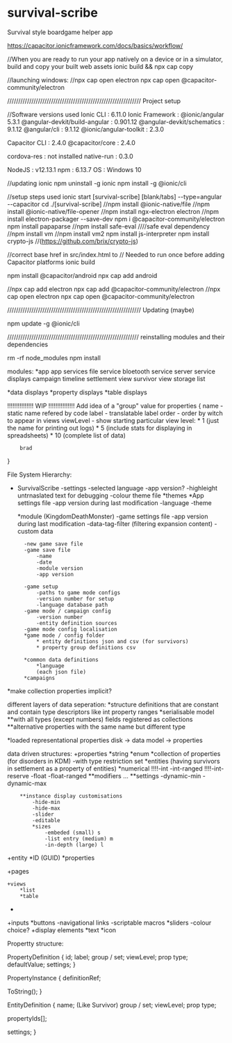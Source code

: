 # survival-scribe
 Survival style boardgame helper app

https://capacitor.ionicframework.com/docs/basics/workflow/


//When you are ready to run your app natively on a device or in a simulator, build and copy your built web assets
ionic build && npx cap copy

//launching windows:
//npx cap open electron
npx cap open @capacitor-community/electron

/////////////////////////////////////////////////////////////
Project setup

//Software versions used
   Ionic CLI                     : 6.11.0
   Ionic Framework               : @ionic/angular 5.3.1
   @angular-devkit/build-angular : 0.901.12
   @angular-devkit/schematics    : 9.1.12
   @angular/cli                  : 9.1.12
   @ionic/angular-toolkit        : 2.3.0

   Capacitor CLI   : 2.4.0
   @capacitor/core : 2.4.0

   cordova-res : not installed
   native-run  : 0.3.0

   NodeJS : v12.13.1
   npm    : 6.13.7
   OS     : Windows 10

//updating ionic
npm uninstall -g ionic
npm install -g @ionic/cli

//setup steps used
ionic start [survival-scribe] [blank/tabs] --type=angular --capacitor
cd ./[survival-scribe]
//npm install @ionic-native/file
//npm install @ionic-native/file-opener
//npm install ngx-electron electron
//npm install electron-packager --save-dev
npm i @capacitor-community/electron
npm install papaparse
//npm install safe-eval
////safe eval dependency
//npm install vm
//npm install vm2
npm install js-interpreter
npm install crypto-js //(https://github.com/brix/crypto-js)

//correct base href in src/index.html to <base href="./" />
// Needed to run once before adding Capacitor platforms
ionic build

npm install @capacitor/android
npx cap add android

//npx cap add electron
npx cap add @capacitor-community/electron
//npx cap open electron
npx cap open @capacitor-community/electron

/////////////////////////////////////////////////////////////
Updating (maybe)

npm update -g @ionic/cli

////////////////////////////////////////////////////////////
reinstalling modules and their dependencies

rm -rf node_modules
npm install




modules:
*app
    app services
        file service
        bloetooth service
        server service
    displays
        campaign timeline
        settlement view
        survivor view
        storage list
        

*data displays
    *property displays
    *table displays



!!!!!!!!!!!!!!! WIP !!!!!!!!!!!!!!!
Add idea of a "group" value for properties
{
    name - static name refered by code
    label - translatable label
    order - order by witch to appear in views
    viewLevel - show starting particular view level:
        * 1 (just the name for printing out logs)
        * 5 (include stats for displaying in spreadsheets)
        * 10 (complete list of data)

        brad
}


File System Hierarchy:
* SurvivalScribe
    -settings
        -selected language
        -app version?
        -highleight untrnaslated text for debugging
        -colour theme file
    *themes
    *App settings file
            -app version during last modification
            -language
            -theme

    *module (KingdomDeathMonster)
        -game settings file
            -app version during last modification
            -data-tag-filter (filtering expansion content)
            -custom data

        -new game save file
        -game save file
            -name
            -date
            -module version
            -app version

        -game setup
            -paths to game mode configs
            -version number for setup
            -language database path
        -game mode / campaign config
            -version number
            -entity definition sources
        -game mode config localisation
        *game mode / config folder
            * entity definitions json and csv (for survivors)
            * property group definitions csv

        *common data definitions
            *language
            (each json file)
        *campaigns



*make collection properties implicit?

different layers of data seperation:
*structure definitions that are constant and contain type descriptors like int property ranges
*serialisable model
  **with all types (except numbers) fields registered as collections
  **alternative properties with the same name but different type

*loaded representational properties
disk -> data model -> properties


data driven structures:
+properties
    *string
    *enum
    *collection of properties
      (for disorders in KDM)
      -with type restriction set
    *entities
      (having survivors in settlement as a property of entities)
    *numerical
    !!!!-int
        -int-ranged
    !!!!-int-reserve
        -float
        -float-ranged
        **modifiers
          ...
        **settings
            -dynamic-min
            -dynamic-max
        
        **instance display customisations
            -hide-min
            -hide-max
            -slider
            -editable
            *sizes
                -embeded (small) s
                -list entry (medium) m
                -in-depth (large) l

+entity
    *ID (GUID)
    *properties

+pages

    +views
        *list
        *table
*


+inputs
    *buttons
        -navigational links
        -scriptable macros
    *sliders
        -colour choice?
+display elements
    *text
    *icon



Propertty structure:

PropertyDefinition {
  id;
  label;
  group / set;
  viewLevel;
  prop type;
  defaultValue;
  settings;
}

PropertyInstance {
  definitionRef;
  
  ToString();
}


EntityDefinition {
  name; (Like Survivor)
  group / set;
  viewLevel;
  prop type;
  
  propertyIds[];

  settings;
}
